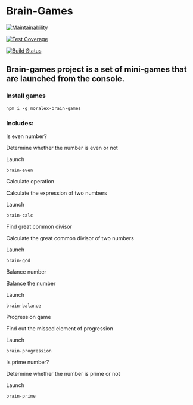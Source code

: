 # Brain-Games

[![Maintainability](https://api.codeclimate.com/v1/badges/41d2d6d5030c01098e25/maintainability)](https://codeclimate.com/github/mor-alex/project-lvl1-s308/maintainability)

[![Test Coverage](https://api.codeclimate.com/v1/badges/41d2d6d5030c01098e25/test_coverage)](https://codeclimate.com/github/mor-alex/project-lvl1-s308/test_coverage)

[![Build Status](https://travis-ci.org/mor-alex/project-lvl1-s308.svg?branch=master)](https://travis-ci.org/mor-alex/project-lvl1-s308)

## Brain-games project is a set of mini-games that are launched from the console.

### Install games

    npm i -g moralex-brain-games

### Includes:

Is even number?

Determine whether the number is even or not

Launch

    brain-even

Calculate operation

Calculate the expression of two numbers

Launch

    brain-calc

Find great common divisor

Calculate the great common divisor of two numbers

Launch

    brain-gcd

Balance number

Balance the number

Launch

    brain-balance

Progression game

Find out the missed element of progression

Launch

    brain-progression

Is prime number?

Determine whether the number is prime or not

Launch

    brain-prime